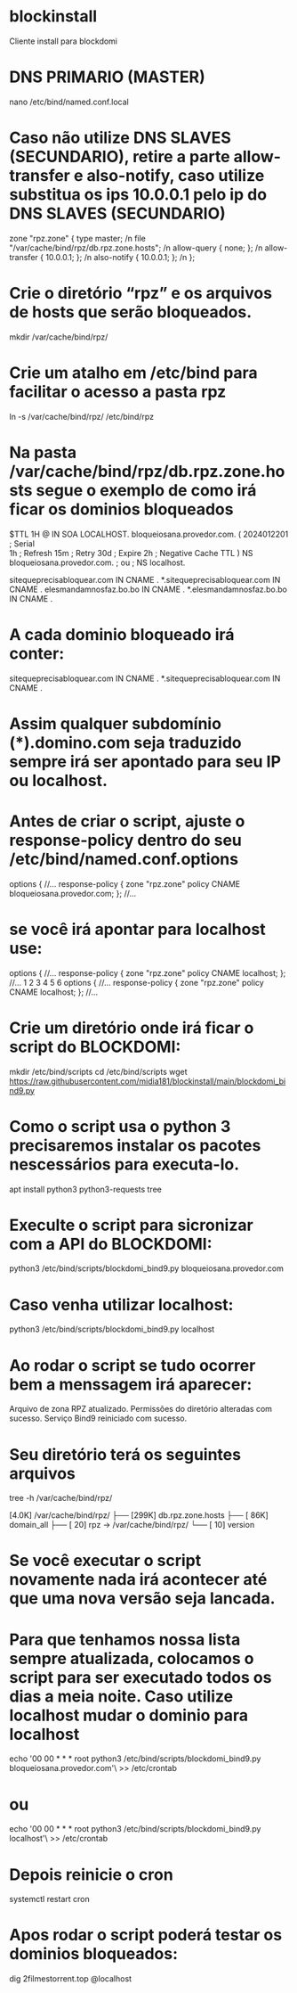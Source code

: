 # blockinstall
Cliente install para blockdomi 

# DNS PRIMARIO (MASTER)
nano /etc/bind/named.conf.local
# Caso não utilize DNS SLAVES (SECUNDARIO), retire a parte allow-transfer e also-notify, caso utilize substitua os ips 10.0.0.1 pelo ip do DNS SLAVES (SECUNDARIO)
zone "rpz.zone" {
        type master; /n
        file "/var/cache/bind/rpz/db.rpz.zone.hosts"; /n
        allow-query { none; }; /n
        allow-transfer { 10.0.0.1; }; /n
        also-notify { 10.0.0.1; }; /n
};
# Crie o diretório “rpz” e os arquivos de hosts que serão bloqueados.
mkdir /var/cache/bind/rpz/
# Crie um atalho em /etc/bind para facilitar o acesso a pasta rpz
ln -s /var/cache/bind/rpz/ /etc/bind/rpz
# Na pasta /var/cache/bind/rpz/db.rpz.zone.hosts segue o exemplo de como irá ficar os dominios bloqueados
$TTL 1H
@       IN      SOA LOCALHOST. bloqueiosana.provedor.com. (
                2024012201      ; Serial  
                1h              ; Refresh
                15m             ; Retry
                30d             ; Expire 
                2h              ; Negative Cache TTL
        )
        NS  bloqueiosana.provedor.com.
;       ou
;       NS  localhost.
 
sitequeprecisabloquear.com     IN CNAME .
*.sitequeprecisabloquear.com   IN CNAME .
elesmandamnosfaz.bo.bo         IN CNAME .
*.elesmandamnosfaz.bo.bo       IN CNAME .

# A cada dominio bloqueado irá conter:
sitequeprecisabloquear.com        IN CNAME .
*.sitequeprecisabloquear.com      IN CNAME .
# Assim qualquer subdomínio (*).domino.com seja traduzido sempre irá ser apontado para seu IP ou localhost.

# Antes de criar o script, ajuste o response-policy dentro do seu /etc/bind/named.conf.options
options {
//...
    response-policy {
      zone "rpz.zone" policy CNAME bloqueiosana.provedor.com;
    };
//...
# se você irá apontar para localhost use:

options {
//...
response-policy {
zone "rpz.zone" policy CNAME localhost;
};
//...
1
2
3
4
5
6
options {
//...
    response-policy {
      zone "rpz.zone" policy CNAME localhost;
    };
//...
# Crie um diretório onde irá ficar o script do BLOCKDOMI:
mkdir /etc/bind/scripts
cd /etc/bind/scripts
wget https://raw.githubusercontent.com/midia181/blockinstall/main/blockdomi_bind9.py
# Como o script usa o python 3 precisaremos instalar os pacotes nescessários para executa-lo.
apt install python3 python3-requests tree
# Execulte o script para sicronizar com a API do BLOCKDOMI:
python3 /etc/bind/scripts/blockdomi_bind9.py bloqueiosana.provedor.com
# Caso venha utilizar localhost:
python3 /etc/bind/scripts/blockdomi_bind9.py localhost
# Ao rodar o script se tudo ocorrer bem a menssagem irá aparecer:
Arquivo de zona RPZ atualizado.
Permissões do diretório alteradas com sucesso.
Serviço Bind9 reiniciado com sucesso.
# Seu diretório terá os seguintes arquivos
tree -h /var/cache/bind/rpz/

[4.0K]  /var/cache/bind/rpz/
├── [299K]  db.rpz.zone.hosts
├── [ 86K]  domain_all
├── [  20]  rpz -> /var/cache/bind/rpz/
└── [  10]  version
# Se você executar o script novamente nada irá acontecer até que uma nova versão seja lancada.
# Para que tenhamos nossa lista sempre atualizada, colocamos o script para ser executado todos os dias a meia noite. Caso utilize localhost mudar o dominio para localhost
echo '00 00   * * *   root    python3 /etc/bind/scripts/blockdomi_bind9.py bloqueiosana.provedor.com'\ >> /etc/crontab
# ou
echo '00 00   * * *   root    python3 /etc/bind/scripts/blockdomi_bind9.py localhost'\ >> /etc/crontab
# Depois reinicie o cron
systemctl restart cron
# Apos rodar o script poderá testar os dominios bloqueados:
dig 2filmestorrent.top @localhost
